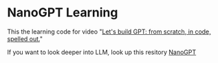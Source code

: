 # NanoGPT Learning

This the learning code for video "[Let's build GPT: from scratch, in code, spelled out.](https://www.youtube.com/watch?v=kCc8FmEb1nY)" 

If you want to look deeper into LLM, look up this resitory [NanoGPT](https://github.com/karpathy/nanoGPT)